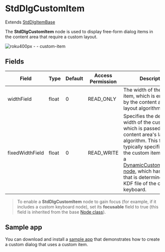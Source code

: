 StdDlgCustomItem
================

Extends [StdDlgItemBase](/docs/references/scenegraph/standard-dialog-framework-nodes/std-dlg-item-base.md "**StdDlgItemBase**")

The **StdDlgCustomItem** node is used to display free-form dialog items in the content area that require a custom layout.

![roku400px -  - custom-item](https://image.roku.com/ZHZscHItMTc2/std-dlg-custom-item-multi-column.jpeg)

Fields
------

| Field | Type | Default | Access Permission | Description |
| --- | --- | --- | --- | --- |
| widthField | float | 0   | READ\_ONLY | The width of the custom item, which is enforced by the content area's layout algorithm. |
| fixedWidthField | float | 0   | READ\_WRITE | Specifies the desired width of the custom item, which is passed to the content area's layout algorithm. This field is typically specified when the custom item includes a [DynamicCustomKeyboard node](/docs/references/scenegraph/dynamic-voice-keyboard-nodes/dynamic-custom-keyboard.md), which has a width that is determined by the KDF file of the custom keyboard. |

> To enable a **StdDlgCustomItem** node to gain focus (for example, if it includes a custom keyboard node), set its **focusable** field to true (this field is inherited from the base [Node class](/docs/references/scenegraph/node.md)).

Sample app
----------

You can download and install a [sample app](https://github.com/rokudev/standard-dialog-framework) that demonstrates how to create a custom dialog that uses a custom item.